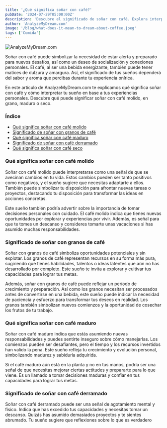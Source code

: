 ```yaml
---
title: '¿Qué significa soñar con café?'
pubDate: '2024-07-29T05:00:00Z'
description: 'Descubre el significado de soñar con café. Explora interpretaciones relacionadas con el café molido, el café en grano, el café maduro y más.'
author: 'AnalyzeMyDream.com'
image: '/blog/what-does-it-mean-to-dream-about-coffee.jpeg'
tags: ['Comida']
---
```


![AnalyzeMyDream.com](/blog/what-does-it-mean-to-dream-about-coffee.jpeg)

Soñar con café puede simbolizar la necesidad de estar alerta y preparado para nuevos desafíos, así como un deseo de socialización y conexiones personales. El café, al ser una bebida energizante, también puede tener matices de dulzura y amargura. Así, el significado de tus sueños dependerá del sabor y aroma que percibas durante tu experiencia onírica.

En este artículo de AnalyzeMyDream.com te explicamos qué significa soñar con café y cómo interpretar tu sueño en base a tus experiencias personales. Descubre qué puede significar soñar con café molido, en grano, maduro o seco.

### Índice

- [Qué significa soñar con café molido](#que-significa-soñar-con-cafe-molido)
- [Significado de soñar con granos de café](#significado-de-soñar-con-granos-de-cafe)
- [Qué significa soñar con café maduro](#que-significa-soñar-con-cafe-maduro)
- [Significado de soñar con café derramado](#significado-de-soñar-con-cafe-derramado)
- [Qué significa soñar con café seco](#que-significa-soñar-con-cafe-seco)

### Qué significa soñar con café molido

Soñar con café molido puede interpretarse como una señal de que se avecinan cambios en tu vida. Estos cambios pueden ser tanto positivos como negativos, y el sueño sugiere que necesitas adaptarte a ellos. También puede simbolizar tu disposición para afrontar nuevas tareas o proyectos, destacando tu disposición para transformar las ideas en acciones concretas.

Este sueño también podría advertir sobre la importancia de tomar decisiones personales con cuidado. El café molido indica que tienes nuevas oportunidades por explorar y experiencias por vivir. Además, es señal para que te tomes un descanso y consideres tomarte unas vacaciones si has asumido muchas responsabilidades. 

### Significado de soñar con granos de café

Soñar con granos de café simboliza oportunidades potenciales y sin explotar. Los granos de café representan recursos en su forma más pura, sugiriendo que tienes habilidades, talentos o ideas latentes que aún no has desarrollado por completo. Este sueño te invita a explorar y cultivar tus capacidades para lograr tus metas.

Además, soñar con granos de café puede reflejar un período de crecimiento y preparación. Así como los granos necesitan ser procesados ​​antes de convertirse en una bebida, este sueño puede indicar la necesidad de paciencia y esfuerzo para transformar tus deseos en realidad. Los granos también simbolizan nuevos comienzos y la oportunidad de cosechar los frutos de tu trabajo.

### Qué significa soñar con café maduro

Soñar con café maduro indica que estás asumiendo nuevas responsabilidades y puedes sentirte inseguro sobre cómo manejarlas. Los comienzos pueden ser desafiantes, pero el tiempo y los recursos invertidos han valido la pena. Este sueño refleja tu crecimiento y evolución personal, simbolizando madurez y sabiduría adquirida.

Si el café maduro aún está en la planta y no en tus manos, podría ser una señal de que necesitas mejorar ciertas actitudes y prepararte para lo que viene. Es un llamado a tomar decisiones maduras y confiar en tus capacidades para lograr tus metas. 

### Significado de soñar con café derramado

Soñar con café derramado puede ser una señal de agotamiento mental y físico. Indica que has excedido tus capacidades y necesitas tomar un descanso. Quizás has asumido demasiados proyectos y te sientes abrumado. Tu sueño sugiere que reflexiones sobre lo que es verdadero